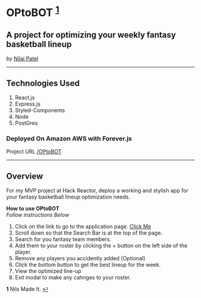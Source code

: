 # OPtoBOT <sup id="a1">[1](#f1)</sup>
## A project for optimizing your weekly fantasy basketball lineup
*by*
[Nilai Patel](https://github.com/nilaip96/PPFEC)

---

## Technologies Used
1. React.js
2. Express.js
3. Styled-Components
4. Node
5. PostGres

### Deployed On Amazon AWS with Forever.js

Project URL
[/OPtoBOT](http://ec2-54-215-195-116.us-west-1.compute.amazonaws.com/)

---

## Overview
For my MVP project at Hack Reactor, deploy a working and stylish app for your fantasy basketball lineup optimization needs.


**How to use OPtoBOT**\
*Follow instructions Below*
1. Click on the link to go to the application page. [Click Me](http://ec2-54-215-195-116.us-west-1.compute.amazonaws.com/)
2. Scroll down so that the Search Bar is at the top of the page.
3. Search for you fantasy team members. 
4. Add them to your roster by clicking the + button on the left side of the player.
5. Remove any players you accidently added (Optional)
6. Click the bottom button to get the best lineup for the week.
7. View the optimized line-up
8. Exit modal to make any cahnges to your roster.


<b id="f1">1</b> Nils Made It. [↩](#a1)
